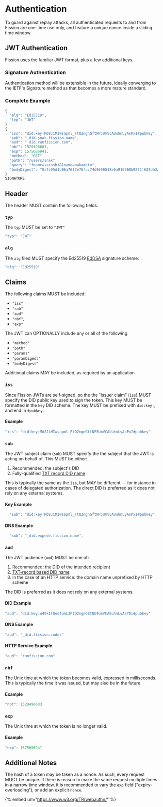 # Authentication

To guard against replay attacks, all authenticated requests to and from Fission are one-time use only, and feature a unique nonce inside a sliding time window.

## JWT Authentication

Fission uses the familiar JWT format, plus a few additional keys.

### Signature Authentication

Authentication method will be extensible in the future, ideally converging to the IETF's Signature method as that becomes a more mature standard.

### Complete Example

```javascript
{
  "alg": "Ed25519",
  "typ": "JWT"
}
{ 
  "iss": "did:key:Md8JiMIwsapml_FtQ2ngnGftNP5UmVCAUuhnLyAsPxI#pubkey",
  "sub": "_did.snak.fission.name",
  "aud": "_did.runfission.com",
  "nbf": 1529496683,
  "exp": 1575606941,
  "method": "GET"
  "path": "/users/snak"
  "query": "fname=satoshi&lname=nakamoto",
  "bodyDigest": "0a7c05d1b06a76f7e76fcc74d8606518e6a916368b92f1f622db3a8c824c9f1f"
}
SIGNATURE
```

## Header

The header MUST contain the following fields:

### `typ`

The `typ` MUST be set to `"JWT"`

```javascript
"typ": "JWT"
```

### `alg`

The `alg` filed MUST specify the Ed25519 [EdDSA](https://tools.ietf.org/html/rfc8032) signature scheme:

```javascript
"alg": "Ed25519"
```

## Claims

The following claims MUST be included: 

* `"iss"`
* `"sub"`
* `"aud"`
* `"nbf"`,
* `"exp"`

The JWT can OPTIONALLY include any or all of the following:

* `"method"`
* `"path"`
* `"params"`
* `"paramDigest"`
* `"bodyDigest"`

Additional claims MAY be included, as required by an application.

### `iss`

Since Fission JWTs are self-signed, so the the "issuer claim" \(`iss`\) MUST specify the DID public key used to sign the token. This key MUST be formatted in the `key` DID scheme. The key MUST be prefixed with `did:key:`, and end in `#pubkey`.

#### Example

```javascript
"iss": "did:key:Md8JiMIwsapml_FtQ2ngnGftNP5UmVCAUuhnLyAsPxI#pubkey"
```

### `sub`

The JWT subject claim \(`sub`\) MUST specify the the subject that the JWT is acting on behalf of. This MUST be either:

1. Recommended: the subject's DID
2. Fully-qualified [TXT record DID name](https://tools.ietf.org/html/draft-mayrhofer-did-dns)

This is typically the same as the `iss`, but MAY be different — for instance in cases of delegated authorization. The direct DID is preferred as it does not rely on any external systems.

#### Key Example

```javascript
  "sub": "did:key:Md8JiMIwsapml_FtQ2ngnGftNP5UmVCAUuhnLyAsPxI#pubkey",
```

#### DNS Example

```javascript
  "sub": "_did.expede.fission.name",
```

### `aud`

The JWT audience \(`aud`\) MUST be one of:

1. Recommended: the DID of the intended recipient
2. [TXT-record based DID name](https://tools.ietf.org/html/draft-mayrhofer-did-dns)
3. In the case of an HTTP service: the domain name unprefixed by HTTP scheme

The DID is preferred as it does not rely on any external systems.

#### DID Example

```javascript
"aud": "did:key:u49kIt8edfomL3FtQ2ngnGZtNE4UmVCABuhnLyAsYDi#pubkey"
```

#### DNS Example

```javascript
"aud": "_did.fission.codes"
```

#### HTTP Service Example

```javascript
"aud": "runfission.com"
```

### `nbf`

The Unix time at which the token becomes valid, expressed in milliseconds. This is typically the time it was issued, but may also be in the future.

#### Example

```javascript
"nbf": 1529496683
```

### `exp`

The Unix time at which the token is no longer valid. 

#### Example

```javascript
"exp": 1575606941
```

## Additional Notes

The hash of a token may be taken as a nonce. As such, every request MUCT be unique. If there is reason to make the same request multiple times in a narrow time window, it is recommended to vary the `exp` field \("expiry-overloading"\), or add an explicit `nonce`.

{% embed url="https://www.w3.org/TR/webauthn/" %}



